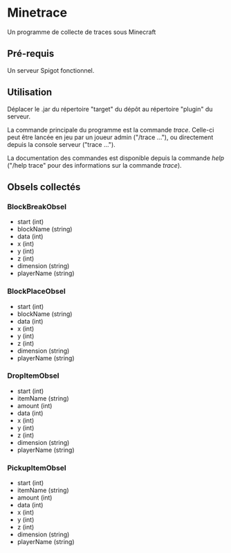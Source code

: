 # Minetrace
Un programme de collecte de traces sous Minecraft

## Pré-requis
Un serveur Spigot fonctionnel.

## Utilisation
Déplacer le .jar du répertoire "target" du dépôt au répertoire "plugin" du serveur.

La commande principale du programme est la commande *trace*. Celle-ci peut être lancée en jeu par un joueur admin ("/trace ..."), ou directement depuis la console serveur ("trace ...").

La documentation des commandes est disponible depuis la commande *help* ("/help trace" pour des informations sur la commande *trace*).
## Obsels collectés
### BlockBreakObsel
- start (int)
- blockName (string)
- data (int)
- x (int)
- y (int)
- z (int)
- dimension (string)
- playerName (string)

### BlockPlaceObsel
- start (int)
- blockName (string)
- data (int)
- x (int)
- y (int)
- z (int)
- dimension (string)
- playerName (string)

### DropItemObsel
- start (int)
- itemName (string)
- amount (int)
- data (int)
- x (int)
- y (int)
- z (int)
- dimension (string)
- playerName (string)

### PickupItemObsel
- start (int)
- itemName (string)
- amount (int)
- data (int)
- x (int)
- y (int)
- z (int)
- dimension (string)
- playerName (string)
